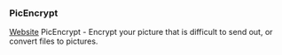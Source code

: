 ### PicEncrypt
[Website](http://picencrypt.github.io)
PicEncrypt - Encrypt your picture that is difficult to send out, or convert files to pictures.
